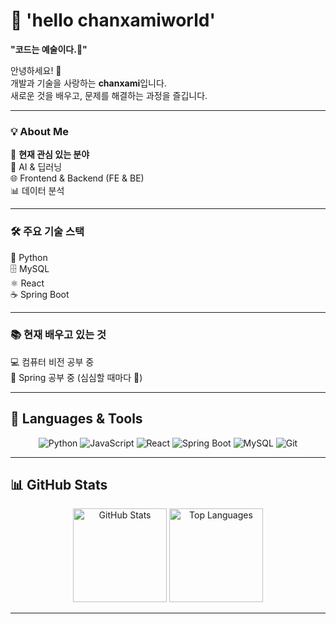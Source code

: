 # 🚀 **'hello chanxamiworld'**  
**"코드는 예술이다.🎨"** 

안녕하세요! 👋  
개발과 기술을 사랑하는 **chanxami**입니다.  
새로운 것을 배우고, 문제를 해결하는 과정을 즐깁니다.

---

### 💡 **About Me**  
🎯 **현재 관심 있는 분야**  
🤖 AI & 딥러닝  
🌐 Frontend & Backend (FE & BE)  
📊 데이터 분석  

---

### 🛠 **주요 기술 스택**  
🐍 Python  
🗄️ MySQL  
⚛️ React  
☕ Spring Boot  

---

### 📚 **현재 배우고 있는 것**  
💻 컴퓨터 비전 공부 중  
🌱 Spring 공부 중 (심심할 때마다 🤣)

---

## 🚀 **Languages & Tools**  
<p align="center">  
  <img src="https://img.shields.io/badge/Python-3776AB?style=for-the-badge&logo=python&logoColor=white" alt="Python">  
  <img src="https://img.shields.io/badge/JavaScript-F7DF1E?style=for-the-badge&logo=javascript&logoColor=black" alt="JavaScript">  
  <img src="https://img.shields.io/badge/React-61DAFB?style=for-the-badge&logo=react&logoColor=black" alt="React">  
  <img src="https://img.shields.io/badge/Spring%20Boot-6DB33F?style=for-the-badge&logo=springboot&logoColor=white" alt="Spring Boot">  
  <img src="https://img.shields.io/badge/MySQL-4479A1?style=for-the-badge&logo=mysql&logoColor=white" alt="MySQL">  
  <img src="https://img.shields.io/badge/Git-F05032?style=for-the-badge&logo=git&logoColor=white" alt="Git">  
</p>

---

## 📊 **GitHub Stats**  
<p align="center">  
  <img src="https://github-readme-stats.vercel.app/api?username=chanxami&show_icons=true&theme=dracula&count_private=true" height="150" alt="GitHub Stats">  
  <img src="https://github-readme-stats.vercel.app/api/top-langs/?username=chanxami&layout=compact&theme=dracula&langs_count=8" height="150" alt="Top Languages">  
</p>

---


